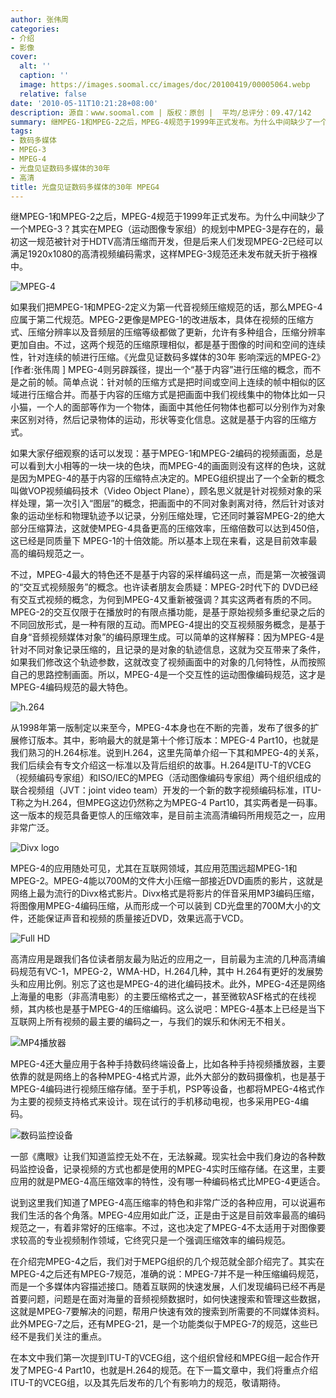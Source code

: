 ```yaml
---
author: 张伟周
categories:
- 介绍
- 影像
cover:
  alt: ''
  caption: ''
  image: https://images.soomal.cc/images/doc/20100419/00005064.webp
  relative: false
date: '2010-05-11T10:21:28+08:00'
description: 源自：www.soomal.com | 版权：原创 |  平均/总评分：09.47/142
summary: 继MPEG-1和MPEG-2之后，MPEG-4规范于1999年正式发布。为什么中间缺少了一个MPEG-3？其实在MPEG（运动图像专家组）的规划中MPEG-3是存在的，最初这一规范被针对于HDTV高清压缩而开发，但是后来人们发现MPEG-2已经可以满足1920x1080的高清视频编码需求，这样MPEG-3规范还未发布就夭折于襁褓中……
tags:
- 数码多媒体
- MPEG-3
- MPEG-4
- 光盘见证数码多媒体的30年
- 高清
title: 光盘见证数码多媒体的30年 MPEG4
---
```


继MPEG-1和MPEG-2之后，MPEG-4规范于1999年正式发布。为什么中间缺少了一个MPEG-3？其实在MPEG（运动图像专家组）的规划中MPEG-3是存在的，最初这一规范被针对于HDTV高清压缩而开发，但是后来人们发现MPEG-2已经可以满足1920x1080的高清视频编码需求，这样MPEG-3规范还未发布就夭折于襁褓中。



![MPEG-4](https://images.soomal.cc/images/doc/20100419/00005064.webp)



如果我们把MPEG-1和MPEG-2定义为第一代音视频压缩规范的话，那么MPEG-4应属于第二代规范。MPEG-2更像是MPEG-1的改进版本，具体在视频的压缩方式、压缩分辨率以及音频层的压缩等级都做了更新，允许有多种组合，压缩分辨率更加自由。不过，这两个规范的压缩原理相似，都是基于图像的时间和空间的连续性，针对连续的帧进行压缩。《光盘见证数码多媒体的30年 影响深远的MPEG-2》[作者:张伟周 ]
MPEG-4则另辟蹊径，提出一个“基于内容”进行压缩的概念，而不是之前的帧。简单点说：针对帧的压缩方式是把时间或空间上连续的帧中相似的区域进行压缩合并。而基于内容的压缩方式是把画面中我们视线集中的物体比如一只小猫，一个人的面部等作为一个物体，画面中其他任何物体也都可以分别作为对象来区别对待，然后记录物体的运动，形状等变化信息。这就是基于内容的压缩方式。



如果大家仔细观察的话可以发现：基于MPEG-1和MPEG-2编码的视频画面，总是可以看到大小相等的一块一块的色块，而MPEG-4的画面则没有这样的色块，这就是因为MPEG-4的基于内容的压缩特点决定的。MPEG组织提出了一个全新的概念叫做VOP视频编码技术（Video 
Object 
Plane），顾名思义就是针对视频对象的采样处理，第一次引入“图层”的概念，把画面中的不同对象剥离对待，然后针对该对象的运动坐标和物理轨迹予以记录，分别压缩处理，它还同时兼容MPEG-2的绝大部分压缩算法，这就使MPEG-4具备更高的压缩效率，压缩倍数可以达到450倍，这已经是同质量下 
MPEG-1的十倍效能。所以基本上现在来看，这是目前效率最高的编码规范之一。



不过，MPEG-4最大的特色还不是基于内容的采样编码这一点，而是第一次被强调的“交互式视频服务”的概念。也许读者朋友会质疑：MPEG-2时代下的 
DVD已经有交互式视频的概念，为何到MPEG-4又重新被强调？其实这两者有质的不同。MPEG-2的交互仅限于在播放时的有限点播功能，是基于原始视频多重纪录之后的不同回放形式，是一种有限的互动。而MPEG-4提出的交互视频服务概念，是基于自身“音频视频媒体对象”的编码原理生成。可以简单的这样解释：因为MPEG-4是针对不同对象记录压缩的，且记录的是对象的轨迹信息，这就为交互带来了条件，如果我们修改这个轨迹参数，这就改变了视频画面中的对象的几何特性，从而按照自己的思路控制画面。所以，MPEG-4是一个交互性的运动图像编码规范，这才是MPEG-4编码规范的最大特色。



![h.264](https://images.soomal.cc/images/doc/20100420/00005067.webp)



从1998年第一版制定以来至今，MPEG-4本身也在不断的完善，发布了很多的扩展修订版本。其中，影响最大的就是第十个修订版本：MPEG-4 
Part10，也就是我们熟习的H.264标准。说到H.264，这里先简单介绍一下其和MPEG-4的关系，我们后续会有专文介绍这一标准以及背后组织的故事。H.264是ITU-T的VCEG（视频编码专家组）和ISO/IEC的MPEG（活动图像编码专家组）两个组织组成的联合视频组（JVT：joint 
video team）开发的一个新的数字视频编码标准，ITU-T称之为H.264，但MPEG这边仍然称之为MPEG-4 
Part10，其实两者是一码事。这一版本的规范具备更惊人的压缩效率，是目前主流高清编码所用规范之一，应用非常广泛。



![Divx logo](https://images.soomal.cc/images/doc/20100420/00005066.webp)



MPEG-4的应用随处可见，尤其在互联网领域，其应用范围远超MPEG-1和MPEG-2。MPEG-4能以700M的文件大小压缩一部接近DVD画质的影片，这就是网络上最为流行的Divx格式影片。Divx格式是将影片的伴音采用MP3编码压缩，将图像用MPEG-4编码压缩，从而形成一个可以装到 
CD光盘里的700M大小的文件，还能保证声音和视频的质量接近DVD，效果远高于VCD。



![Full HD](https://images.soomal.cc/images/doc/20100420/00005068.webp)



高清应用是跟我们各位读者朋友最为贴近的应用之一，目前最为主流的几种高清编码规范有VC-1，MPEG-2，WMA-HD，H.264几种，其中 
H.264有更好的发展势头和应用比例。别忘了这也是MPEG-4的进化编码技术。此外，MPEG-4还是网络上海量的电影（非高清电影）的主要压缩格式之一，甚至微软ASF格式的在线视频，其内核也是基于MPEG-4的压缩编码。这么说吧：MPEG-4基本上已经是当下互联网上所有视频的最主要的编码之一，与我们的娱乐和休闲无不相关。



![MP4播放器](https://images.soomal.cc/images/doc/20100420/00005069.webp)



MPEG-4还大量应用于各种手持数码终端设备上，比如各种手持视频播放器，主要依靠的就是网络上的各种MPEG-4格式片源，此外大部分的数码摄像机，也是基于MPEG-4编码进行视频压缩存储。至于手机，PSP等设备，也都将MPEG-4格式作为主要的视频支持格式来设计。现在试行的手机移动电视，也多采用PEG-4编码。



![数码监控设备](https://images.soomal.cc/images/doc/20100420/00005070.webp)



一部《鹰眼》让我们知道监控无处不在，无法躲藏。现实社会中我们身边的各种数码监控设备，记录视频的方式也都是使用的MPEG-4实时压缩存储。在这里，主要应用的就是PMEG-4高压缩效率的特性，没有哪一种编码格式比MPEG-4更适合。



说到这里我们知道了MPEG-4高压缩率的特色和非常广泛的各种应用，可以说遍布我们生活的各个角落。MPEG-4应用如此广泛，正是由于这是目前效率最高的编码规范之一，有着非常好的压缩率。不过，这也决定了MPEG-4不太适用于对图像要求较高的专业视频制作领域，它终究只是一个强调压缩效率的编码规范。



在介绍完MPEG-4之后，我们对于MEPG组织的几个规范就全部介绍完了。其实在MPEG-4之后还有MPEG-7规范，准确的说：MPEG-7并不是一种压缩编码规范，而是一个多媒体内容描述接口。随着互联网的快速发展，人们发现编码已经不再是首要问题，问题是在面对海量的音频视频数据时，如何快速搜索和管理这些数据，这就是MPEG-7要解决的问题，帮用户快速有效的搜索到所需要的不同媒体资料。此外MPEG-7之后，还有MPEG-21，是一个功能类似于MPEG-7的规范，这些已经不是我们关注的重点。



在本文中我们第一次提到ITU-T的VCEG组，这个组织曾经和MPEG组一起合作开发了MPEG-4 
Part10，也就是H.264的规范。在下一篇文章中，我们将重点介绍ITU-T的VCEG组，以及其先后发布的几个有影响力的规范，敬请期待。